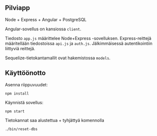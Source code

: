Pilviapp
--------

Node + Express + Angular + PostgreSQL

Angular-sovellus on kansiossa `client`.

Tiedosto `app.js` määrittelee Node+Express -sovelluksen.
Express-reittejä määritellään tiedostoissa `api.js` ja `auth.js`.
Jälkimmäisessä autentikointiin liittyviä reittejä.

Sequelize-tietokantamallit ovat hakemistossa `models`.

## Käyttöönotto

Asenna riippuvuudet:

    npm install

Käynnistä sovellus:

    npm start

Tietokannat saa alustettua + tyhjättyä komennolla

    ./bin/reset-dbs

